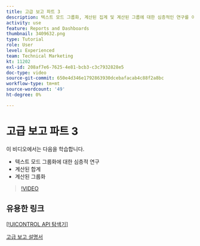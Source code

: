 ```yaml
---
title: 고급 보고 파트 3
description: 텍스트 모드 그룹화, 계산된 집계 및 계산된 그룹에 대한 심층적인 연구를 이해합니다.
activity: use
feature: Reports and Dashboards
thumbnail: 3409632.png
type: Tutorial
role: User
level: Experienced
team: Technical Marketing
kt: 11202
exl-id: 208af7e6-7625-4e81-bcb3-c3c7932828e5
doc-type: video
source-git-commit: 650e4d346e1792863930dcebafacab4c88f2a8bc
workflow-type: tm+mt
source-wordcount: '49'
ht-degree: 0%

---
```


# 고급 보고 파트 3

이 비디오에서는 다음을 학습합니다.

* 텍스트 모드 그룹화에 대한 심층적 연구
* 계산된 합계
* 계산된 그룹화

>[!VIDEO](https://video.tv.adobe.com/v/3409635/?quality=12&learn=on)

## 유용한 링크

[[!UICONTROL API 탐색기]](https://developer.adobe.com/workfront/api-explorer/)

[고급 보고 설명서](/help/assets/advanced-reporting-manual.pdf)
